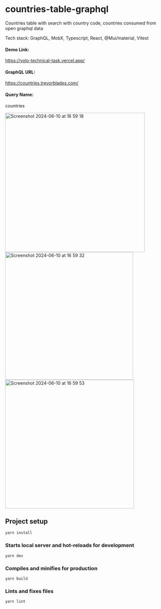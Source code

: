 # countries-table-graphql

Countries table with search with country code, countries consumed from open graphql data

Tech stack: GraphQL, MobX, Typescript, React, @Mui/material, Vitest

#### Demo Link: 
https://yolo-technical-task.vercel.app/

#### GraphQL URL: 
https://countries.trevorblades.com/

#### Query Name: 
countries

<img width="446" alt="Screenshot 2024-06-10 at 16 59 18" src="https://github.com/onurkayahan/countries-table-graphql/assets/34922440/a280c49f-b192-477d-a63c-19599a0a2702">
<img width="409" alt="Screenshot 2024-06-10 at 16 59 32" src="https://github.com/onurkayahan/countries-table-graphql/assets/34922440/6801e56b-4b56-48a2-9fc5-cc6f59246ca5">
<img width="412" alt="Screenshot 2024-06-10 at 16 59 53" src="https://github.com/onurkayahan/countries-table-graphql/assets/34922440/810e87da-f85c-4103-9deb-398e59a2207f">

## Project setup

```
yarn install
```

### Starts local server and hot-reloads for development

```
yarn dev
```

### Compiles and minifies for production

```
yarn build
```

### Lints and fixes files

```
yarn lint
```
